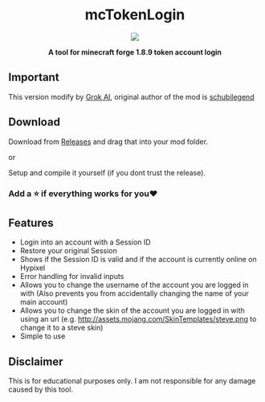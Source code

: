 <div align="center">

# mcTokenLogin

![](https://img.shields.io/github/downloads/weiwei-hacking/mcTokenLogin/total?style=for-the-badge)

**A tool for minecraft forge 1.8.9 token account login**
</div>

## Important
This version modify by [Grok AI](https://grok.com/), original author of the mod is [schubilegend](https://github.com/schubilegend/SchubiAuthV2)

## Download
Download from [Releases](https://github.com/weiwei-hacking/mcTokenLogin/releases) and drag that into your mod folder.

or

Setup and compile it yourself (if you dont trust the release).

### Add a ⭐️ if everything works for you❤️

## Features
- Login into an account with a Session ID 
- Restore your original Session
- Shows if the Session ID is valid and if the account is currently online on Hypixel
- Error handling for invalid inputs
- Allows you to change the username of the account you are logged in with (Also prevents you from accidentally changing the name of your main account)
- Allows you to change the skin of the account you are logged in with using an url (e.g. http://assets.mojang.com/SkinTemplates/steve.png to change it to a steve skin)
- Simple to use

## Disclaimer
This is for educational purposes only. I am not responsible for any damage caused by this tool.
